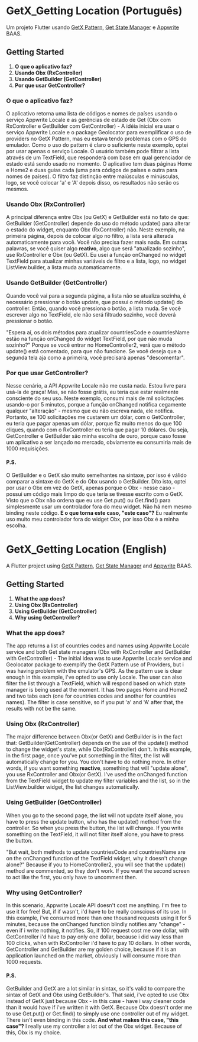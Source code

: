 # GetX_Getting Location (Português)

Um projeto Flutter usando [GetX Pattern](https://kauemurakami.github.io/getx_pattern/?fbclid=IwAR1ejnKLnVZxJ9Diora2GI0ghEIIeKuvIjpmIUr2-QR1nZ_lf5UgQWzUjt4#home), [Get State Manager](https://pub.dev/packages/get) e [Appwrite](https://appwrite.io/) BAAS. 

## Getting Started

1. **O que o aplicativo faz?**
2. **Usando Obx (RxController)**
3. **Usando GetBuilder (GetController)**
4. **Por que usar GetController?**

### O que o aplicativo faz?

O aplicativo retorna uma lista de códigos e nomes de países usando o serviço Appwrite Locale e as gerências de estado de Get (Obx com RxController e GetBuilder com GetController) - A idéia inicial era usar o serviço Appwrite Locale e o package Geolocator para exemplificar o uso de providers no GetX Pattern, mas eu estava tendo problemas com o GPS do emulador. Como o uso do pattern é claro o suficiente neste exemplo, optei por usar apenas o serviço Locale. O usuário também pode filtrar a lista através de um TextField, que responderá com base em qual gerenciador de estado está sendo usado no momento. O aplicativo tem duas páginas Home e Home2 e duas guias cada (uma para códigos de países e outra para nomes de países). O filtro faz distinção entre maiúsculas e minúsculas, logo, se você colocar 'a' e 'A' depois disso, os resultados não serão os mesmos.

### Usando Obx (RxController)

A principal diferença entre Obx (ou GetX) e GetBuilder está no fato de que: GetBuilder (GetController) depende do uso do método update() para alterar o estado do widget, enquanto Obx (RxController) não. Neste exemplo, na primeira página, depois de colocar algo no filtro, a lista será alterada automaticamente para você. Você não precisa fazer mais nada. Em outras palavras, se você quiser algo **reativo**, algo que será "atualizado sozinho", use RxController e Obx (ou GetX). Eu usei a função onChanged no widget TextField para atualizar minhas variáveis de filtro e a lista, logo, no widget ListView.builder, a lista muda automaticamente. 

### Usando GetBuilder (GetController) 

Quando você vai para a segunda página, a lista não se atualiza sozinha, é necessário pressionar o botão update, que possui o método update() do controller. Então, quando você pressiona o botão, a lista muda. Se você escrever algo no TextField, ele não será filtrado sozinho, você deverá pressionar o botão. 

"Espera aí, os dois métodos para atualizar countriesCode e countriesName estão na função onChanged do widget TextField, por que não muda sozinho?" 
Porque se você entrar no HomeController2, verá que o método update() está comentado, para que não funcione. Se você deseja que a segunda tela aja como a primeira, você precisará apenas "descomentar".

### Por que usar GetController?

Nesse cenário, a API Appwrite Locale não me custa nada. Estou livre para usá-la de graça! Mas, se não fosse grátis, eu teria que estar realmente consciente do seu uso. Neste exemplo, consumi mais de mil solicitações usando-o por 5 minutos, porque a função onChanged notifica cegamente qualquer "alteração" - mesmo que eu não escreva nada, ele notifica. Portanto, se 100 solicitações me custarem um dólar, com o GetController, eu teria que pagar apenas um dólar, porque fiz muito menos do que 100 cliques, quando com o RxController eu teria que pagar 10 dólares. Ou seja, GetController e GetBuilder são minha escolha de ouro, porque caso fosse um aplicativo a ser lançado no mercado, obviamente eu consumiria mais de 1000 requisições.

#### P.S.

O GetBuilder e o GetX são muito semelhantes na sintaxe, por isso é válido comparar a sintaxe do GetX e do Obx usando o GetBuilder. Dito isto, optei por usar o Obx em vez do GetX, apenas porque o Obx - nesse caso - possui um código mais limpo do que teria se tivesse escrito com o GetX. Visto que o Obx não ordena que eu use Get.put() ou Get.find() para simplesmente usar um controlador fora do meu widget. Não há nem mesmo binding neste código. **E o que torna este caso, "este caso"?** Eu realmente uso muito meu controlador fora do widget Obx, por isso Obx é a minha escolha.

# GetX_Getting Location (English) 

A Flutter project using [GetX Pattern](https://kauemurakami.github.io/getx_pattern/?fbclid=IwAR1ejnKLnVZxJ9Diora2GI0ghEIIeKuvIjpmIUr2-QR1nZ_lf5UgQWzUjt4#home), [Get State Manager](https://pub.dev/packages/get) and [Appwrite](https://appwrite.io/) BAAS. 

## Getting Started

1. **What the app does?**
2. **Using Obx (RxController)**
3. **Using GetBuilder (GetController)**
4. **Why using GetController?**

### What the app does?

The app returns a list of countries codes and names using Appwrite Locale service and both Get state managers (Obx with RxController and GetBuilder with GetController) - The initial idea was to use Appwrite Locale service and Geolocator package to exemplify the GetX Pattern use of Providers, but i was having problem with the emulator's GPS. As the pattern use is clear enough in this example, i've opted to use only Locale. The user can also filter the list through a TextField, which will respond based on which state manager is being used at the moment. It has two pages Home and Home2 and two tabs each (one for countries codes and another for countries names). The filter is case sensitive, so if you put 'a' and 'A' after that, the results with not be the same. 

### Using Obx (RxController)

The major difference between Obx(or GetX) and GetBuilder is in the fact that: GetBuilder(GetController) depends on the use of the update() method to change the widget's state, while Obx(RxController) don't. In this example, in the first page, once you've put something in the filter, the list will automatically change for you. You don't have to do nothing more. In other words, if you want something **reactive**, something that will "update alone", you use RxController and Obx(or GetX). I've used the onChanged function from the TextField widget to update my filter variables and the list, so in the ListView.builder widget, the list changes automatically.

### Using GetBuilder (GetController) 

When you go to the second page, the list will not update itself alone, you have to press the update button, who has the update() method from the controller. So when you press the button, the list will change. If you write something on the TextField, it will not filter itself alone, you have to press the button. 

"But wait, both methods to update countriesCode and countriesName are on the onChanged function of the TextField widget, why it doesn't change alone?" 
Because if you to HomeController2, you will see that the update() method are commented, so they don't work. If you want the second screen to act like the first, you only have to uncomment then.

### Why using GetController?

In this scenario, Appwrite Locale API doesn't cost me anything. I'm free to use it for free! But, if if wasn't, i'd have to be really conscious of its use. In this example, i've consumed more than one thousand requests using it for 5 minutes, because the onChanged function blindly notifies any "change" - even if i write nothing, it notifies. So, if 100 request cost me one dollar, with GetController i'd have to pay only one dollar, because i did way less than 100 clicks, when with RxController i'd have to pay 10 dollars. In other words, GetController and GetBuilder are my golden choice, because if it is an application launched on the market, obviously I will consume more than 1000 requests.

#### P.S.

GetBuilder and GetX are a lot similar in sintax, so it's valid to compare the sintax of GetX and Obx using GetBuilder's. That said, i've opted to use Obx instead of GetX just because Obx - in this case - have i way cleaner code than it would have if i've written it with GetX. Because Obx doesn't order me to use Get.put() or Get.find() to simply use one controller out of my widget. There isn't even binding in this code. **And what makes this case, "this case"?** I really use my controller a lot out of the Obx widget. Because of this, Obx is my choice.  
